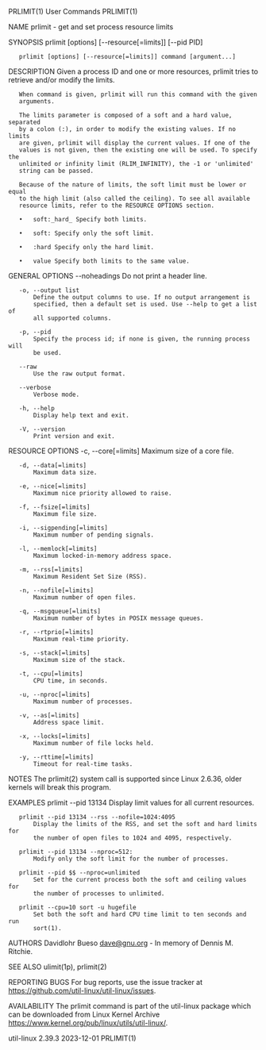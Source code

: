 PRLIMIT(1)                       User Commands                      PRLIMIT(1)

NAME
       prlimit - get and set process resource limits

SYNOPSIS
       prlimit [options] [--resource[=limits]] [--pid PID]

       prlimit [options] [--resource[=limits]] command [argument...]

DESCRIPTION
       Given a process ID and one or more resources, prlimit tries to retrieve
       and/or modify the limits.

       When command is given, prlimit will run this command with the given
       arguments.

       The limits parameter is composed of a soft and a hard value, separated
       by a colon (:), in order to modify the existing values. If no limits
       are given, prlimit will display the current values. If one of the
       values is not given, then the existing one will be used. To specify the
       unlimited or infinity limit (RLIM_INFINITY), the -1 or 'unlimited'
       string can be passed.

       Because of the nature of limits, the soft limit must be lower or equal
       to the high limit (also called the ceiling). To see all available
       resource limits, refer to the RESOURCE OPTIONS section.

       •   soft:_hard_ Specify both limits.

       •   soft: Specify only the soft limit.

       •   :hard Specify only the hard limit.

       •   value Specify both limits to the same value.

GENERAL OPTIONS
       --noheadings
           Do not print a header line.

       -o, --output list
           Define the output columns to use. If no output arrangement is
           specified, then a default set is used. Use --help to get a list of
           all supported columns.

       -p, --pid
           Specify the process id; if none is given, the running process will
           be used.

       --raw
           Use the raw output format.

       --verbose
           Verbose mode.

       -h, --help
           Display help text and exit.

       -V, --version
           Print version and exit.

RESOURCE OPTIONS
       -c, --core[=limits]
           Maximum size of a core file.

       -d, --data[=limits]
           Maximum data size.

       -e, --nice[=limits]
           Maximum nice priority allowed to raise.

       -f, --fsize[=limits]
           Maximum file size.

       -i, --sigpending[=limits]
           Maximum number of pending signals.

       -l, --memlock[=limits]
           Maximum locked-in-memory address space.

       -m, --rss[=limits]
           Maximum Resident Set Size (RSS).

       -n, --nofile[=limits]
           Maximum number of open files.

       -q, --msgqueue[=limits]
           Maximum number of bytes in POSIX message queues.

       -r, --rtprio[=limits]
           Maximum real-time priority.

       -s, --stack[=limits]
           Maximum size of the stack.

       -t, --cpu[=limits]
           CPU time, in seconds.

       -u, --nproc[=limits]
           Maximum number of processes.

       -v, --as[=limits]
           Address space limit.

       -x, --locks[=limits]
           Maximum number of file locks held.

       -y, --rttime[=limits]
           Timeout for real-time tasks.

NOTES
       The prlimit(2) system call is supported since Linux 2.6.36, older
       kernels will break this program.

EXAMPLES
       prlimit --pid 13134
           Display limit values for all current resources.

       prlimit --pid 13134 --rss --nofile=1024:4095
           Display the limits of the RSS, and set the soft and hard limits for
           the number of open files to 1024 and 4095, respectively.

       prlimit --pid 13134 --nproc=512:
           Modify only the soft limit for the number of processes.

       prlimit --pid $$ --nproc=unlimited
           Set for the current process both the soft and ceiling values for
           the number of processes to unlimited.

       prlimit --cpu=10 sort -u hugefile
           Set both the soft and hard CPU time limit to ten seconds and run
           sort(1).

AUTHORS
       Davidlohr Bueso <dave@gnu.org> - In memory of Dennis M. Ritchie.

SEE ALSO
       ulimit(1p), prlimit(2)

REPORTING BUGS
       For bug reports, use the issue tracker at
       https://github.com/util-linux/util-linux/issues.

AVAILABILITY
       The prlimit command is part of the util-linux package which can be
       downloaded from Linux Kernel Archive
       <https://www.kernel.org/pub/linux/utils/util-linux/>.

util-linux 2.39.3                 2023-12-01                        PRLIMIT(1)
